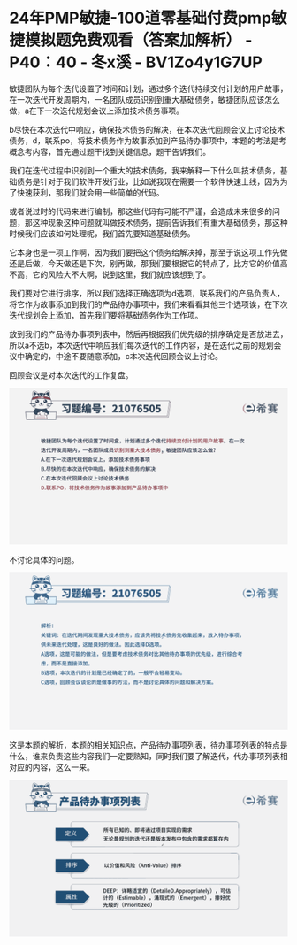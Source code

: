 # 24年PMP敏捷-100道零基础付费pmp敏捷模拟题免费观看（答案加解析） - P40：40 - 冬x溪 - BV1Zo4y1G7UP

敏捷团队为每个迭代设置了时间和计划，通过多个迭代持续交付计划的用户故事，在一次迭代开发周期内，一名团队成员识别到重大基础债务，敏捷团队应该怎么做，a在下一次迭代规划会议上添加技术债务事项。

b尽快在本次迭代中响应，确保技术债务的解决，在本次迭代回顾会议上讨论技术债务，d，联系po，将技术债务作为故事添加到产品待办事项中，本题的考法是考概念考内容，首先通过题干找到关键信息，题干告诉我们。

我们在迭代过程中识别到一个重大的技术债务，我来解释一下什么叫技术债务，基础债务是针对于我们软件开发行业，比如说我现在需要一个软件快速上线，因为为了快速获利，那我们就会用一些简单的代码。

或者说过时的代码来进行编制，那这些代码有可能不严谨，会造成未来很多的问题，那这种现象这种问题就叫做技术债务，提前告诉我们有重大基础债务，那这种时候我们应该如何处理呢，我们首先要知道基础债务。

它本身也是一项工作啊，因为我们要把这个债务给解决掉，那至于说这项工作先做还是后做，今天做还是下次，别再做，那我们要根据它的特点了，比方它的价值高不高，它的风险大不大啊，说到这里，我们就应该想到了。

我们要对它进行排序，所以我们选择正确选项为d选项，联系我们的产品负责人，将它作为故事添加到我们的产品待办事项中，我们来看看其他三个选项诶，在下次迭代规划会上添加，首先我们要将基础债务作为工作项。

放到我们的产品待办事项列表中，然后再根据我们优先级的排序确定是否放进去，所以a不选b，本次迭代中响应我们每次迭代的工作内容，是在迭代之前的规划会议中确定的，中途不要随意添加，c本次迭代回顾会议上讨论。

回顾会议是对本次迭代的工作复盘。

![](img/14d4b0a4fd39e5969f61ba2bf1e0b4ae_1.png)

不讨论具体的问题。

![](img/14d4b0a4fd39e5969f61ba2bf1e0b4ae_3.png)

这是本题的解析，本题的相关知识点，产品待办事项列表，待办事项列表的特点是什么，谁来负责这些内容我们一定要熟知，同时我们要了解迭代，代办事项列表相对应的内容，这么一来。



![](img/14d4b0a4fd39e5969f61ba2bf1e0b4ae_5.png)
